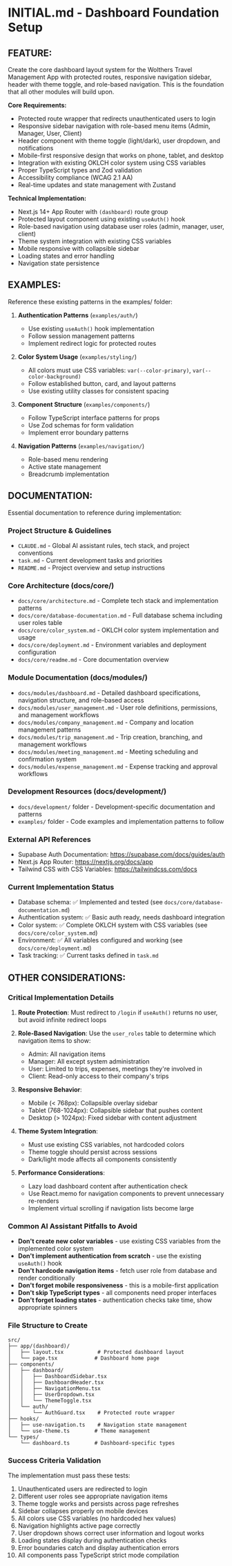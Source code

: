 # INITIAL.md - Dashboard Foundation Setup

## FEATURE:
Create the core dashboard layout system for the Wolthers Travel Management App with protected routes, responsive navigation sidebar, header with theme toggle, and role-based navigation. This is the foundation that all other modules will build upon.

**Core Requirements:**
- Protected route wrapper that redirects unauthenticated users to login
- Responsive sidebar navigation with role-based menu items (Admin, Manager, User, Client)
- Header component with theme toggle (light/dark), user dropdown, and notifications
- Mobile-first responsive design that works on phone, tablet, and desktop
- Integration with existing OKLCH color system using CSS variables
- Proper TypeScript types and Zod validation
- Accessibility compliance (WCAG 2.1 AA)
- Real-time updates and state management with Zustand

**Technical Implementation:**
- Next.js 14+ App Router with `(dashboard)` route group
- Protected layout component using existing `useAuth()` hook
- Role-based navigation using database user roles (admin, manager, user, client)
- Theme system integration with existing CSS variables
- Mobile responsive with collapsible sidebar
- Loading states and error handling
- Navigation state persistence

## EXAMPLES:
Reference these existing patterns in the examples/ folder:

1. **Authentication Patterns** (`examples/auth/`)
   - Use existing `useAuth()` hook implementation
   - Follow session management patterns
   - Implement redirect logic for protected routes

2. **Color System Usage** (`examples/styling/`)
   - All colors must use CSS variables: `var(--color-primary)`, `var(--color-background)`
   - Follow established button, card, and layout patterns
   - Use existing utility classes for consistent spacing

3. **Component Structure** (`examples/components/`)
   - Follow TypeScript interface patterns for props
   - Use Zod schemas for form validation
   - Implement error boundary patterns

4. **Navigation Patterns** (`examples/navigation/`)
   - Role-based menu rendering
   - Active state management
   - Breadcrumb implementation

## DOCUMENTATION:
Essential documentation to reference during implementation:

### Project Structure & Guidelines
- `CLAUDE.md` - Global AI assistant rules, tech stack, and project conventions
- `task.md` - Current development tasks and priorities
- `README.md` - Project overview and setup instructions

### Core Architecture (docs/core/)
- `docs/core/architecture.md` - Complete tech stack and implementation patterns
- `docs/core/database-documentation.md` - Full database schema including user roles table
- `docs/core/color_system.md` - OKLCH color system implementation and usage
- `docs/core/deployment.md` - Environment variables and deployment configuration
- `docs/core/readme.md` - Core documentation overview

### Module Documentation (docs/modules/)
- `docs/modules/dashboard.md` - Detailed dashboard specifications, navigation structure, and role-based access
- `docs/modules/user_management.md` - User role definitions, permissions, and management workflows
- `docs/modules/company_management.md` - Company and location management patterns
- `docs/modules/trip_management.md` - Trip creation, branching, and management workflows
- `docs/modules/meeting_management.md` - Meeting scheduling and confirmation system
- `docs/modules/expense_management.md` - Expense tracking and approval workflows

### Development Resources (docs/development/)
- `docs/development/` folder - Development-specific documentation and patterns
- `examples/` folder - Code examples and implementation patterns to follow

### External API References
- Supabase Auth Documentation: https://supabase.com/docs/guides/auth
- Next.js App Router: https://nextjs.org/docs/app
- Tailwind CSS with CSS Variables: https://tailwindcss.com/docs

### Current Implementation Status
- Database schema: ✅ Implemented and tested (see `docs/core/database-documentation.md`)
- Authentication system: ✅ Basic auth ready, needs dashboard integration
- Color system: ✅ Complete OKLCH system with CSS variables (see `docs/core/color_system.md`)
- Environment: ✅ All variables configured and working (see `docs/core/deployment.md`)
- Task tracking: ✅ Current tasks defined in `task.md`

## OTHER CONSIDERATIONS:

### Critical Implementation Details
1. **Route Protection**: Must redirect to `/login` if `useAuth()` returns no user, but avoid infinite redirect loops
2. **Role-Based Navigation**: Use the `user_roles` table to determine which navigation items to show:
   - Admin: All navigation items
   - Manager: All except system administration
   - User: Limited to trips, expenses, meetings they're involved in
   - Client: Read-only access to their company's trips

3. **Responsive Behavior**: 
   - Mobile (< 768px): Collapsible overlay sidebar
   - Tablet (768-1024px): Collapsible sidebar that pushes content
   - Desktop (> 1024px): Fixed sidebar with content adjustment

4. **Theme System Integration**: 
   - Must use existing CSS variables, not hardcoded colors
   - Theme toggle should persist across sessions
   - Dark/light mode affects all components consistently

5. **Performance Considerations**:
   - Lazy load dashboard content after authentication check
   - Use React.memo for navigation components to prevent unnecessary re-renders
   - Implement virtual scrolling if navigation lists become large

### Common AI Assistant Pitfalls to Avoid
- **Don't create new color variables** - use existing CSS variables from the implemented color system
- **Don't implement authentication from scratch** - use the existing `useAuth()` hook
- **Don't hardcode navigation items** - fetch user role from database and render conditionally
- **Don't forget mobile responsiveness** - this is a mobile-first application
- **Don't skip TypeScript types** - all components need proper interfaces
- **Don't forget loading states** - authentication checks take time, show appropriate spinners

### File Structure to Create
```
src/
├── app/(dashboard)/
│   ├── layout.tsx           # Protected dashboard layout
│   └── page.tsx            # Dashboard home page
├── components/
│   ├── dashboard/
│   │   ├── DashboardSidebar.tsx
│   │   ├── DashboardHeader.tsx
│   │   ├── NavigationMenu.tsx
│   │   ├── UserDropdown.tsx
│   │   └── ThemeToggle.tsx
│   └── auth/
│       └── AuthGuard.tsx    # Protected route wrapper
├── hooks/
│   ├── use-navigation.ts    # Navigation state management
│   └── use-theme.ts        # Theme management
└── types/
    └── dashboard.ts        # Dashboard-specific types
```

### Success Criteria Validation
The implementation must pass these tests:
1. Unauthenticated users are redirected to login
2. Different user roles see appropriate navigation items
3. Theme toggle works and persists across page refreshes
4. Sidebar collapses properly on mobile devices
5. All colors use CSS variables (no hardcoded hex values)
6. Navigation highlights active page correctly
7. User dropdown shows correct user information and logout works
8. Loading states display during authentication checks
9. Error boundaries catch and display authentication errors
10. All components pass TypeScript strict mode compilation